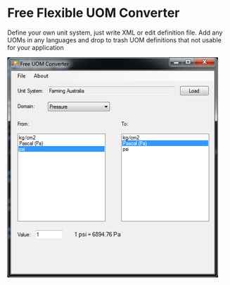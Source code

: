 # Free Flexible UOM Converter

Define your own unit system, just write XML or edit definition file. 
Add any UOMs in any languages and drop to trash UOM definitions that not usable for your application

![screenshot](https://github.com/mbeloshapkin/UnitMan/blob/master/Img/FFC-Screenshot.png?raw=true)
